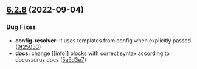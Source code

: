 ## [6.2.8](https://github.com/jondot/hygen/compare/v6.2.0...v6.2.8) (2022-09-04)


### Bug Fixes

* **config-resolver:** it uses templates from config when explicitly passed ([9f25033](https://github.com/jondot/hygen/commit/9f250330f5cd47cb1b4e9e444bb36bbb8bb6309c))
* **docs:** change [[info]] blocks with correct syntax according to docusaurus docs ([5a5d3e7](https://github.com/jondot/hygen/commit/5a5d3e7c25912c04f7638e0d7a25df5cc6fb2e1b))



